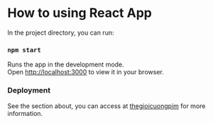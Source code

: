 # How to using React App

In the project directory, you can run:

### `npm start`

Runs the app in the development mode.\
Open [http://localhost:3000](http://localhost:3000) to view it in your browser.

### Deployment

See the section about, you can access at [thegioicuongpim](https://thegioicuongphim.codingfs.com/) for more information.

